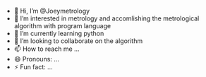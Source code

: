- 👋 Hi, I’m @Joeymetrology
- 👀 I’m interested in metrology and accomlishing the metrological algorithm with program language
- 🌱 I’m currently learning python
- 💞️ I’m looking to collaborate on the algorithm
- 📫 How to reach me ...
- 😄 Pronouns: ...
- ⚡ Fun fact: ...

<!---
Joeymetrology/Joeymetrology is a ✨ special ✨ repository because its `README.md` (this file) appears on your GitHub profile.
You can click the Preview link to take a look at your changes.
--->
